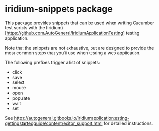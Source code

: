 # iridium-snippets package

This package provides snippets that can be used when writing Cucumber test scripts
with the (Iridium)[https://github.com/AutoGeneral/IridiumApplicationTesting] testing application.

Note that the snippets are not exhaustive, but are designed to provide the
most common steps that you'll use when testing a web application.

The following prefixes trigger a list of snippets:

* click
* save
* select
* mouse
* open
* populate
* wait
* set

See https://autogeneral.gitbooks.io/iridiumapplicationtesting-gettingstartedguide/content/editor_support.html
for detailed instructions.
